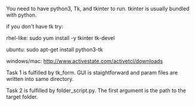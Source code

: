 You need to have python3, Tk, and tkinter to run.
tkinter is usually bundled with python.

if you don't have tk try:

rhel-like: sudo yum install -y tkinter tk-devel

ubuntu: sudo apt-get install python3-tk

windows/mac: http://www.activestate.com/activetcl/downloads

Task 1 is fulfilled by tk_form. GUI is staightforward and param files are written into same directory.

Task 2 is fulfilled by folder_script.py. The first argument is the path to the target folder.